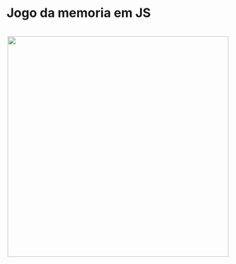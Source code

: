 <h1>Jogo da memoria em JS</h1>
<br/>

<div align="center">
<img width="500px" src="https://cn.i.cdn.ti-platform.com/cnlatam/content/76/showpage/un-show-mas/ve/showlogo.png"/>
</div>
